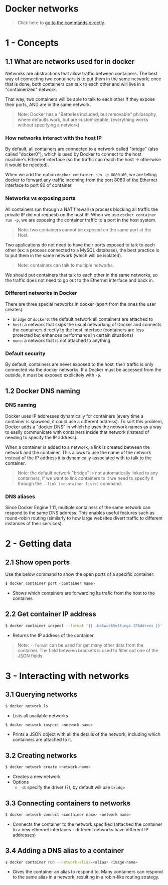# Docker networks

> Click here to [go to the commands directly](#2----getting-data).
# 1 - Concepts
## 1.1 What are networks used for in docker

Networks are abstractions that allow traffic between containers. The best
way of connecting two containers is to put them in the same network; once
that is done, both containers can talk to each other and will live in a
"containerized" network.

That way, two containers will be able to talk to each other if they expose
their ports, AND are in the same network.

> Note: Docker has a "Batteries included, but removable" philosophy, where
> defaults work, but are customizeable. (everything works without specifying
> a network)

### How networks interact with the host IP

By default, all containers are connected to a network called "bridge" (also called
"docker0"), which is used by Docker to connect to the host machine's Ethernet interface
(so the traffic can reach the host -> otherwise it would be rejected).

When we add the option `docker container run -p 8080:80`, we are telling docker to
forward any traffic incoming from the port 8080 of the Ethernet interface to port
80 of container.

### Networks vs exposing ports

All containers run through a NAT firewall (a process blocking all traffic the
private IP did not request) on the host IP. When we use `docker container run -p`,
we are exposing the container traffic to a port in the host system. 

> Note: two containers cannot be exposed on the same port at the Host.

Two applications do not need to have their ports exposed to talk to each other
(ex: a process connected to a MySQL database), the best practice is to put them in
the same network (which will be isolated).

> Note: containers can talk to multiple networks.

We should put containers that talk to each other in the same networks, so the traffic
does not need to go out to the Ethernet interface and back in.

### Different networks in Docker

There are three special networks in docker (apart from the ones the user creates):
- `bridge` or `docker0`: the default network all containers are attached to
- `host`: a network that skips the usual networking of Docker and connects the
  containers directly to the host interface (containers are less protected but
  enhances performance in certain situations)
- `none`: a network that is not attached to anything

### Default security

By default, containers are never exposed to the host, their traffic is only connected
via the docker networks. If a Docker must be accessed from the outside, it must be
exposed explicitely with `-p`.

## 1.2 Docker DNS naming

### DNS naming

Docker uses IP addresses dynamically for containers (every time a container is spawned,
it could use a different address). To sort this problem, Docker adds a "docker DNS" in
which he uses the network names as a way to easily communicate with containers inside
that network (instead of needing to specify the IP address).

When a container is added to a network, a link is created between the network and the
container. This allows to use the name of the network instead of the IP address it is
dynamically associated with to talk to the container.

> Note: the default network "bridge" is not automatically linked to any containers, if
> we want to link containers to it we need to specify it through the
> `--link [<container list>]` command.

### DNS aliases

Since Docker Engine 1.11, multiple containers of the same network can respond to the
same DNS address. This enables useful features such as round-robin routing (similarly
to how large websites divert traffic to different instances of their services).

# 2  - Getting data

## 2.1 Show open ports

Use the below command to show the open ports of a specific container:

```sh
$ docker container port <container name>
```

- Shows which containers are forwarding its trafic from the host to the
  container.

## 2.2 Get container IP address

```sh
$ docker container inspect --format '{{ .NetworkSettings.IPAddress }}' <container name>
```

- Returns the IP address of the container.

> Note: `--format` can be used for get many other data from the container. The field
> between brackets is used to filter out one of the JSON fields

# 3 - Interacting with networks

## 3.1 Querying networks

```sh
$ docker network ls
```
- Lists all available networks

```sh
$ docker network inspect <network-name>
```
- Prints a JSON object with all the details of the network, including which containers
  are attached to it.

## 3.2 Creating networks

```sh
$ docker network create <network-name>
```
- Creates a new network
- Options
  - `-d`: specify the driver (?), by default will use `bridge`

## 3.3 Connecting containers to networks

```sh
$ docker network connect <container name> <network name>
```
- Connects the container to the network specified (attached the container to a new
  ethernet interfaces - different networks have different IP addresses)

## 3.4 Adding a DNS alias to a container

```sh
$ docker container run --network-alias=<alias> <image-name>
```
- Gives the container an alias to respond to. Many containers can respond to the same
  alias in a network, resulting in a robin-like routing strategy.
